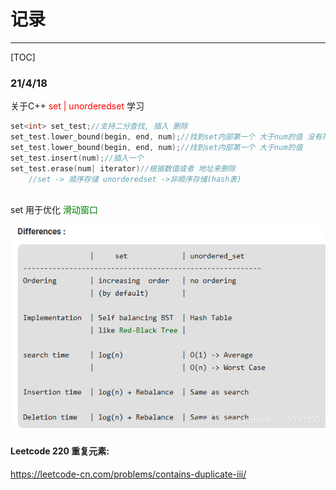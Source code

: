 # 记录

------

[TOC]



### 21/4/18

关于C++ <font color='red'>set | unorderedset</font> 学习

```c++
set<int> set_test;//支持二分查找, 插入 删除
set_test.lower_bound(begin, end, num);//找到set内部第一个 大于num的值 没有符合条件的则找到set_test.end();
set_test.lower_bound(begin, end, num);//找到set内部第一个 大于num的值
set_test.insert(num);//插入一个
set_test.erase(num| iterator)//根据数值或者 地址来删除
    //set -> 顺序存储 unorderedset ->非顺序存储(hash表)
    
```

set 用于优化 <font color='green'>滑动窗口</font> 

![20191106171908375](readme.assets/20191106171908375-1618682174542.png)

#### Leetcode 220 重复元素: 

https://leetcode-cn.com/problems/contains-duplicate-iii/